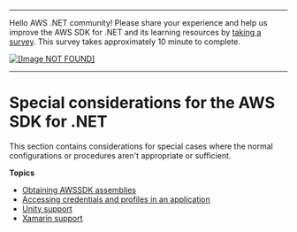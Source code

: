 --------

Hello AWS \.NET community\! Please share your experience and help us improve the AWS SDK for \.NET and its learning resources by [taking a survey](https://amazonmr.au1.qualtrics.com/jfe/form/SV_bqfQLfZ5nhFUiV0)\. This survey takes approximately 10 minute to complete\.

 [ ![\[Image NOT FOUND\]](http://docs.aws.amazon.com/sdk-for-net/v3/developer-guide/images/SurveyButton.png) ](https://amazonmr.au1.qualtrics.com/jfe/form/SV_bqfQLfZ5nhFUiV0)

--------

# Special considerations for the AWS SDK for \.NET<a name="special-considerations"></a>

This section contains considerations for special cases where the normal configurations or procedures aren't appropriate or sufficient\.

**Topics**
+ [Obtaining AWSSDK assemblies](net-dg-obtain-assemblies.md)
+ [Accessing credentials and profiles in an application](creds-locate.md)
+ [Unity support](unity-special.md)
+ [Xamarin support](xamarin-special.md)